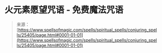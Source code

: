<!--yml

category: 未分类

date: 2024-06-12 19:12:20

-->

# 火元素愿望咒语 - 免费魔法咒语

> 来源：[https://www.spellsofmagic.com/spells/spiritual_spells/conjuring_spells/25405/page.html#0001-01-01](https://www.spellsofmagic.com/spells/spiritual_spells/conjuring_spells/25405/page.html#0001-01-01)
